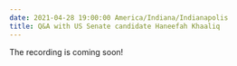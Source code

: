 ```yaml
---
date: 2021-04-28 19:00:00 America/Indiana/Indianapolis
title: Q&A with US Senate candidate Haneefah Khaaliq
---
```


The recording is coming soon!
